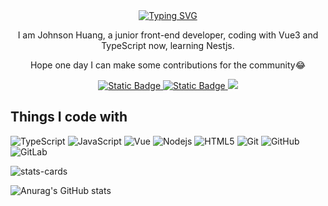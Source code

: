 <div align="center">
  <a href="http://blog.johnsonhuang.studio">
    <img src="https://readme-typing-svg.demolab.com?font=Fira+Code&duration=3000&pause=1000&center=true&random=false&width=580&lines=Hey+there!;I'm+Johnson%2C+thanks+for+visiting+my+profile!" alt="Typing SVG" />
  </a>
  
  I am Johnson Huang, a junior front-end developer, coding with Vue3 and TypeScript now, learning Nestjs.

  Hope one day I can make some contributions for the community😂
  
  <a href="http://blog.johnsonhuang.studio">
    <img alt="Static Badge" src="https://img.shields.io/badge/-MyBlog-%E6%88%91%E7%9A%84%E5%8D%9A%E5%AE%A2?logo=blog&label=%E6%88%91%E7%9A%84%E5%8D%9A%E5%AE%A2&color=0F78E2">
  </a>
  <a href="https://juejin.cn/user/2647279732267342">
    <img alt="Static Badge" src="https://img.shields.io/badge/-Juejin-%E6%8E%98%E9%87%91?logo=juejin&label=%E6%8E%98%E9%87%91&color=0F78E2" />
  </a>
  <a href="mailto:johnsonhuang0802@gmail.com">
    <img alr="Gmail Badge" src="https://img.shields.io/badge/-johnsonhuang0802@gmail.com-c14438?style=flat&logo=Gmail&logoColor=white&link=mailto:johnsonhuang0802@gmail.com" />
  </a>
</div>

## Things I code with

![TypeScript](https://img.shields.io/badge/-TypeScript-007ACC?style=flat&logo=typescript)
![JavaScript](https://img.shields.io/badge/-JavaScript-red?style=flat&logo=javascript)
![Vue](https://img.shields.io/badge/-Vue-CBE4DE?style=flat&logo=vue.js)
![Nodejs](https://img.shields.io/badge/-Nodejs-black?style=flat&logo=Node.js)
![HTML5](https://img.shields.io/badge/-HTML5-E34F26?style=flat&logo=html5&logoColor=white)
![Git](https://img.shields.io/badge/-Git-black?style=flat&logo=git)
![GitHub](https://img.shields.io/badge/-GitHub-181717?style=flat&logo=github)
![GitLab](https://img.shields.io/badge/-GitLab-FCA121?style=flat&logo=gitlab)

![stats-cards](https://stats.justsong.cn/api/juejin?id=2647279732267342)

![Anurag's GitHub stats](https://github-readme-stats.vercel.app/api?username=JohnsonHuang4396&show_icons=true&theme=highcontrast)
